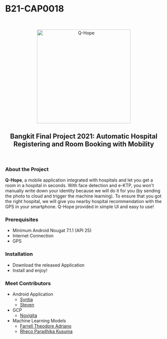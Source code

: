 # B21-CAP0018

<br />
<p align="center">
  <img width="300" src="https://user-images.githubusercontent.com/53588149/120631883-90e30b00-c492-11eb-919e-7d068dd9f5ee.jpg" alt="Q-Hope">
</p>

<h2 align="center">
Bangkit Final Project 2021: Automatic Hospital Registering and Room Booking with Mobility
</h2>
<br />

### About the Project

**Q-Hope**, a mobile application integrated with hospitals and let you get a room in a hospital in seconds. With face detection and e-KTP, you won't manually write down your identity because we will do it for you (by sending the photo to cloud and trigger the machine learning). To ensure that you got the right hospital, we will give you nearby hospital recommendation with the GPS in your smartphone. Q-Hope provided in simple UI and easy to use!

### Prerequisites

+ Minimum Android Nougat 7.1.1 (API 25)
+ Internet Connection
+ GPS

### Installation

+ Download the released Application
+ Install and enjoy!

### Meet Contributors

+ Android Application
  + [Syntia](https://www.linkedin.com/in/syntia-lai-232b11190/)
  + [Steven](https://www.linkedin.com/in/steven--/)
+ GCP
  + [Novigita](https://www.linkedin.com/in/novigita-4203a1172/)
+ Machine Learning Models
  + [Farrell Theodore Adriano](https://www.linkedin.com/in/theodore-adriano-229024181/)
  + [Rheco Paradhika Kusuma](https://www.linkedin.com/in/rheco-paradhika-kusuma/)







